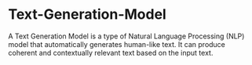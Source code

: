 # Text-Generation-Model
A Text Generation Model is a type of Natural Language Processing (NLP) model that automatically generates human-like text. It can produce coherent and contextually relevant text based on the input text. 
